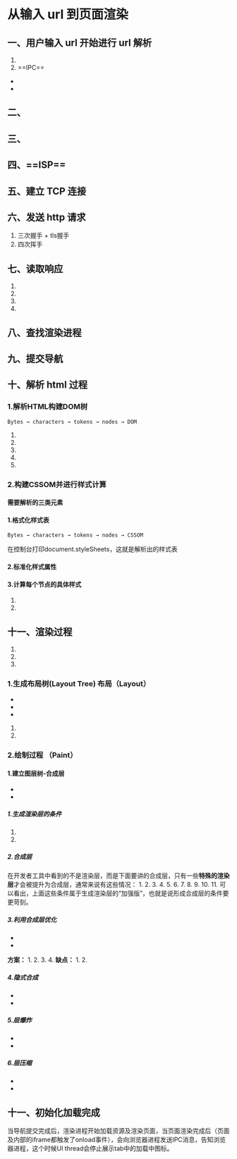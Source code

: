 # 从输入 url 到页面渲染

## 一、用户输入 url 开始进行 url 解析
1. 
2. ==IPC==

-  
- 

## 二、

## 三、

## 四、==ISP==

## 五、建立 TCP 连接

## 六、发送 http 请求
1. 三次握手 + tls握手
2. 四次挥手

## 七、读取响应
1. 
2. 
3. 
4. 

## 八、查找渲染进程



## 九、提交导航


## 十、解析 html 过程

### **1.解析HTML构建DOM树**
```
Bytes → characters → tokens → nodes → DOM
```
1. 
2. 
3. 
   
4. 
5. 

### **2.构建CSSOM并进行样式计算**

#### 需要解析的三类元素


#### 1.格式化样式表
```
Bytes → characters → tokens → nodes → CSSOM
```
在控制台打印document.styleSheets，这就是解析出的样式表
#### 2.标准化样式属性

#### 3.计算每个节点的具体样式

1. 
2. 

## 十一、渲染过程
1. 
2. 
3. 
### **1.生成布局树(Layout Tree)** 布局（Layout）
- 
- 
- 

1. 
2. 

### **2.绘制过程 （Paint）**

#### 1.建立图层树-合成层
- 
- 
##### 1.生成渲染层的条件
1. 
2. 
##### 2.合成层
在开发者工具中看到的不是渲染层，而是下面要讲的合成层，只有一些**特殊的渲染层**才会被提升为合成层，通常来说有这些情况：
1. 
2. 
3. 
4. 
5. 
6. 
7. 
8. 
9. 
10. 
11. 
可以看出，上面这些条件属于生成渲染层的“加强版”，也就是说形成合成层的条件要更苛刻。

##### 3.利用合成层优化
- 
- 
**方案：**
1. 
2. 
3. 
4. 
**缺点：**
1. 
2. 
##### 4.隐式合成
- 
- 
##### 5.层爆炸
- 
- 

##### 6.层压缩
- 
- 



## 十一、初始化加载完成
当导航提交完成后，渲染进程开始加载资源及渲染页面，当页面渲染完成后（页面及内部的iframe都触发了onload事件），会向浏览器进程发送IPC消息，告知浏览器进程，这个时候UI thread会停止展示tab中的加载中图标。